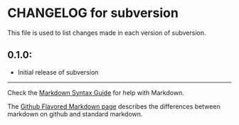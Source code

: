 # CHANGELOG for subversion

This file is used to list changes made in each version of subversion.

## 0.1.0:

* Initial release of subversion

- - -
Check the [Markdown Syntax Guide](http://daringfireball.net/projects/markdown/syntax) for help with Markdown.

The [Github Flavored Markdown page](http://github.github.com/github-flavored-markdown/) describes the differences between markdown on github and standard markdown.
